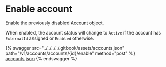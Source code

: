 # Enable account

Enable the previously disabled [Account](https://docs.client.softwareone.com/extensions/dmE39nDvDSpNnt3t1FdJ#account-object) object.

When enabled, the account status will change to `Active` if the account has `ExternalId` assigned or `Enabled` otherwise.

{% swagger src="../../../../.gitbook/assets/accounts.json" path="/v1/accounts/accounts/{id}/enable" method="post" %}
[accounts.json](../../../../.gitbook/assets/accounts.json)
{% endswagger %}
